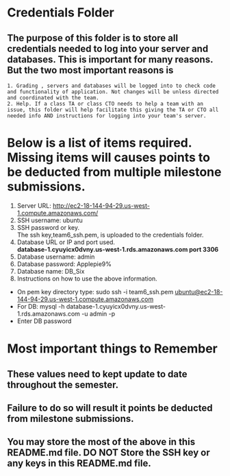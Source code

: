 # Credentials Folder

## The purpose of this folder is to store all credentials needed to log into your server and databases. This is important for many reasons. But the two most important reasons is
    1. Grading , servers and databases will be logged into to check code and functionality of application. Not changes will be unless directed and coordinated with the team.
    2. Help. If a class TA or class CTO needs to help a team with an issue, this folder will help facilitate this giving the TA or CTO all needed info AND instructions for logging into your team's server. 


# Below is a list of items required. Missing items will causes points to be deducted from multiple milestone submissions.


1. Server URL: http://ec2-18-144-94-29.us-west-1.compute.amazonaws.com/
2. SSH username: ubuntu
3. SSH password or key.
    <br> The ssh key,team6_ssh.pem, is uploaded to the credentials folder.
4. Database URL or IP and port used.
    <br><strong> database-1.cyuyicx0dvny.us-west-1.rds.amazonaws.com port 3306</strong> 
5. Database username: admin
6. Database password: Applepie9%
7. Database name: DB_Six
8. Instructions on how to use the above information.
- On pem key directory type: sudo ssh -i team6_ssh.pem ubuntu@ec2-18-144-94-29.us-west-1.compute.amazonaws.com
- For DB: mysql -h database-1.cyuyicx0dvny.us-west-1.rds.amazonaws.com -u admin -p 
- Enter DB password


# Most important things to Remember
## These values need to kept update to date throughout the semester. <br>
## <strong>Failure to do so will result it points be deducted from milestone submissions.</strong><br>
## You may store the most of the above in this README.md file. DO NOT Store the SSH key or any keys in this README.md file.
